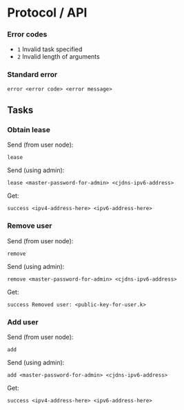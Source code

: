 # Protocol / API

### Error codes
  * `1` Invalid task specified
  * `2` Invalid length of arguments

### Standard error
```
error <error code> <error message>
```

## Tasks

### Obtain lease

Send (from user node):
```
lease
```

Send (using admin):
```
lease <master-password-for-admin> <cjdns-ipv6-address>
```

Get:
```
success <ipv4-address-here> <ipv6-address-here>
```

### Remove user

Send (from user node):
```
remove
```

Send (using admin):
```
remove <master-password-for-admin> <cjdns-ipv6-address>
```

Get:
```
success Removed user: <public-key-for-user.k>
```

### Add user

Send (from user node):
```
add
```

Send (using admin):
```
add <master-password-for-admin> <cjdns-ipv6-address>
```

Get:
```
success <ipv4-address-here> <ipv6-address-here> 
```
